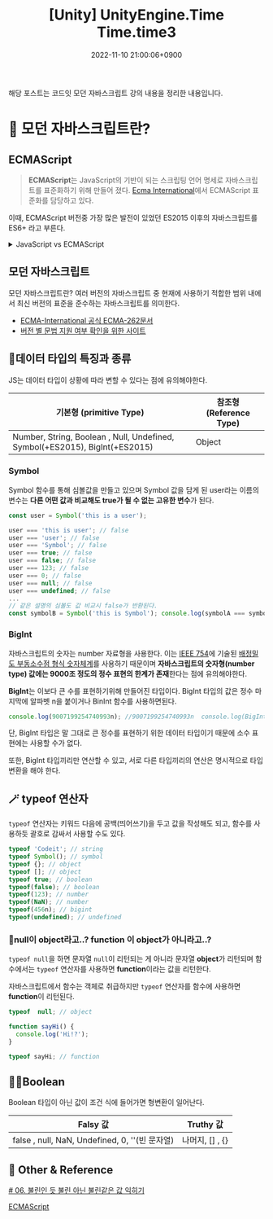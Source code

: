 ﻿---
title: "[Unity] UnityEngine.Time Time.time3"
date: 2022-11-10 21:00:06+0900
categories: [Unity,UnityEngine]
tags: [time,timeclass]
---
해당 포스트는 코드잇 모던 자바스크립트 강의 내용을 정리한 내용입니다.

# **👀 모던 자바스크립트란?**
    
## ECMAScript

> **ECMAScript**는 JavaScript의 기반이 되는 스크립팅 언어 명세로 자바스크립트를 표준화하기 위해 만들어 졌다. [Ecma International](https://www.ecma-international.org/)에서 ECMAScript 표준화를 담당하고 있다.

이때, ECMAScript 버전중 가장 많은 발전이 있었던 ES2015 이후의 자바스크립트를 ES6+ 라고 부른다.

<details>  <summary>  JavaScript vs ECMAScript</summary>  <div markdown="1"> 

JavaScript와 ECMAScript의 차이점
> 1. ECMAScript는 **프로그래밍 언어의 표준**이고 JavaScript는 **프로그래밍 언어**이다. 즉,  ECMAScript는 JavaScript가 갖추어야 할 내용을 정리해둔 **'설명서'**이고, JavaScript는 ECMAScript를 준수해서 만들어낸 **'결과물'** 이다.  
> 2. **JavaScript는** ECMAScript를 기반으로 하지만 ECMAScript에 정의된 내용뿐만 아니라, **다른 부가적인 기능도 포함되어 있다.**

🔗 https://www.codeit.kr/learn/4477
</div>  </details>

## 모던 자바스크립트

모던 자바스크립트란? 여러 버전의 자바스크립트 중 현재에 사용하기 적합한 범위 내에서 최신 버전의 표준을 준수하는 자바스크립트를 의미한다.

-   [ECMA-International 공식 ECMA-262문서](https://www.ecma-international.org/publications/standards/Ecma-262.htm)
- [버전 별 문법 지원 여부 확인을 위한 사이트](https://caniuse.com/)

## 🧩데이터 타입의 특징과 종류

JS는 데이터 타입이 상황에 따라 변할 수 있다는 점에 유의해야한다.

|기본형 (primitive Type)|참조형(Reference Type)  |
|--|--|
| Number, String, Boolean , Null, Undefined, Symbol(+ES2015), BigInt(+ES2015) |  Object|

### Symbol
Symbol 함수를 통해 심볼값을 만들고 있으며 Symbol 값을 담게 된 user라는 이름의 변수는 **다른 어떤 값과 비교해도 true가 될 수 없는 고유한 변수**가 된다.

```js
const user = Symbol('this is a user');

user === 'this is user'; // false
user === 'user'; // false
user === 'Symbol'; // false
user === true; // false
user === false; // false
user === 123; // false
user === 0; // false
user === null; // false
user === undefined; // false
...
// 같은 설명의 심볼도 값 비교시 false가 반환된다.
const symbolB = Symbol('this is Symbol'); console.log(symbolA === symbolB); // false
```
### BigInt
자바스크립트의 숫자는 number 자료형을 사용한다.  이는 [IEEE 754](https://ko.wikipedia.org/wiki/IEEE_754)에 기술된 [배정밀도 부동소수점 형식 숫자체계](https://ko.wikipedia.org/wiki/%EB%B6%80%EB%8F%99%EC%86%8C%EC%88%98%EC%A0%90)를 사용하기 때문이며 **자바스크립트의 숫자형(number type) 값에는 9000조 정도의 정수 표현의 한계가 존재**한다는 점에 유의해야한다.

**BigInt**는 이보다 큰 수를 표현하기위해 만들어진 타입이다.
BigInt 타입의 값은 정수 마지막에 알파벳 n을 붙이거나 BinInt 함수를 사용하면된다.
```js
console.log(9007199254740993n); //9007199254740993n  console.log(BigInt(9007199254740993)); //9007199254740993
```
단,  BigInt 타입은 말 그대로 큰 정수를 표현하기 위한 데이터 타입이기 때문에 소수 표현에는 사용할 수가 없다.

또한, BigInt 타입끼리만 연산할 수 있고, 서로 다른 타입끼리의 연산은 명시적으로 타입 변환을 해야 한다.

## 🪄 typeof 연산자
`typeof` 연산자는 키워드 다음에 공백(띄어쓰기)을 두고 값을 작성해도 되고, 함수를 사용하듯 괄호로 감싸서 사용할 수도 있다.
```js
typeof 'Codeit'; // string
typeof Symbol(); // symbol
typeof {}; // object
typeof []; // object
typeof true; // boolean
typeof(false); // boolean
typeof(123); // number
typeof(NaN); // number
typeof(456n); // bigint
typeof(undefined); // undefined
```

### 🤔null이 object라고..? function 이 object가 아니라고..?
`typeof null`을 하면 문자열 `null`이 리턴되는 게 아니라 문자열 **object**가 리턴되며 함수에서는 `typeof` 연산자를 사용하면 **function**이라는 값을 리턴한다.

자바스크립트에서 함수는 객체로 취급하지만 `typeof` 연산자를 함수에 사용하면 **function**이 리턴된다.
```js
typeof  null; // object

function sayHi() {
  console.log('Hi!?');
}

typeof sayHi; // function
```
	
## 👩‍💻Boolean

Boolean 타입이 아닌 값이 조건 식에 들어가면 형변환이 일어난다.

|Falsy 값|Truthy 값  |
|--|--|
| false , null, NaN, Undefined, 0, ''(빈 문자열) |  나머지, [] , {} |

## 📌 Other & Reference

[# 06. 불린인 듯 불린 아닌 불린같은 값 익히기](https://www.codeit.kr/learn/4483)

[ECMAScript](https://developer.mozilla.org/ko/docs/Glossary/ECMAScript)
